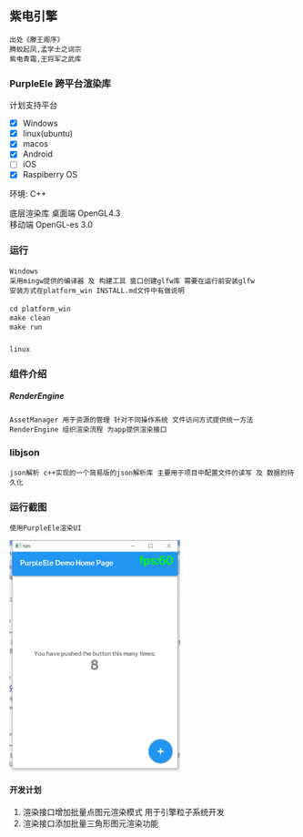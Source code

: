 ## 紫电引擎 
    出处《滕王阁序》
    腾蛟起凤,孟学士之词宗 
    紫电青霜,王将军之武库


### PurpleEle 跨平台渲染库
计划支持平台  
- [x] Windows 
- [x] linux(ubuntu) 
- [x] macos 
- [x] Android 
- [ ] iOS 
- [x] Raspiberry OS

环境: C++ 

底层渲染库 
    桌面端 OpenGL4.3   
    移动端 OpenGL-es 3.0 

### 运行
    Windows 
    采用mingw提供的编译器 及 构建工具 窗口创建glfw库 需要在运行前安装glfw 
    安装方式在platform_win INSTALL.md文件中有做说明

    cd platform_win
    make clean
    make run 

### 
    linux


### 组件介绍
##### RenderEngine 
    AssetManager 用于资源的管理 针对不同操作系统 文件访问方式提供统一方法   
    RenderEngine 组织渲染流程 为app提供渲染接口


### libjson
    json解析 c++实现的一个简易版的json解析库 主要用于项目中配置文件的读写 及 数据的持久化

### 运行截图 
    使用PurpleEle渲染UI 

<img width="300" src="https://github.com/siwangqishiq/PurpleEle/blob/main/img/tt.png">

#### 开发计划
  1. 渲染接口增加批量点图元渲染模式 用于引擎粒子系统开发
  2. 渲染接口添加批量三角形图元渲染功能
   
    

    


